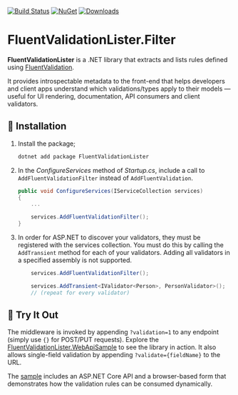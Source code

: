﻿[![Build Status](https://github.com/Scandal-UK/FluentValidationLister/workflows/CI-CD%20Pipeline/badge.svg)](https://github.com/Scandal-UK/FluentValidationLister/actions?query=workflow%3A%22CI-CD%20Pipeline%22)
[![NuGet](https://img.shields.io/nuget/v/FluentValidationLister.Filter)](https://www.nuget.org/packages/FluentValidationLister.Filter)
[![Downloads](https://img.shields.io/nuget/dt/FluentValidationLister.Filter)](https://www.nuget.org/packages/FluentValidationLister.Filter)

# FluentValidationLister.Filter

**FluentValidationLister** is a .NET library that extracts and lists rules defined using [FluentValidation](https://github.com/FluentValidation/FluentValidation).

It provides introspectable metadata to the front-end that helps developers and client apps understand which validations/types apply to their models — useful for UI rendering, documentation, API consumers and client validators.

## 🚀 Installation

1. Install the package;
    ```bash
    dotnet add package FluentValidationLister
    ```

2. In the _ConfigureServices_ method of _Startup.cs_, include a call to `AddFluentValidationFilter` instead of `AddFluentValidation`.
    ```csharp
    public void ConfigureServices(IServiceCollection services)
    {
        ...

        services.AddFluentValidationFilter();
    }
    ```

3. In order for ASP.NET to discover your validators, they must be registered with the services collection. You must do this by calling the `AddTransient` method for each of your validators. Adding all validators in a specified assembly is not supported.
    ```csharp
        services.AddFluentValidationFilter();

        services.AddTransient<IValidator<Person>, PersonValidator>();
        // (repeat for every validator)
    ```

## 🧪 Try It Out

The middleware is invoked by appending ``?validation=1`` to any endpoint (simply use ``{}`` for POST/PUT requests). Explore the [FluentValidationLister.WebApiSample](https://github.com/Scandal-UK/FluentValidationLister/tree/main/FluentValidationLister.WebApiSample) to see the library in action. It also allows single-field validation by appending ``?validate={fieldName}`` to the URL.

The [sample](https://github.com/Scandal-UK/FluentValidationLister/tree/main/FluentValidationLister.WebApiSample) includes an ASP.NET Core API and a browser-based form that demonstrates how the validation rules can be consumed dynamically.
